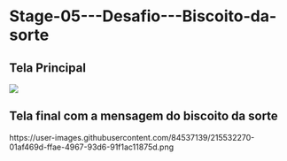 # Stage-05---Desafio---Biscoito-da-sorte

<h2>Tela Principal</h2>
<div>
  <img src="https://user-images.githubusercontent.com/84537139/215532239-badeff05-b770-4270-b7b2-46cf12cb6a8f.png" />
</div>

<h2>Tela final com a mensagem do biscoito da sorte</h2>
https://user-images.githubusercontent.com/84537139/215532270-01af469d-ffae-4967-93d6-91f1ac11875d.png

